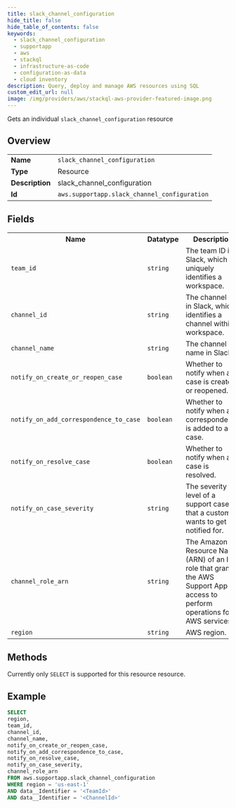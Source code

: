 ```yaml
---
title: slack_channel_configuration
hide_title: false
hide_table_of_contents: false
keywords:
  - slack_channel_configuration
  - supportapp
  - aws
  - stackql
  - infrastructure-as-code
  - configuration-as-data
  - cloud inventory
description: Query, deploy and manage AWS resources using SQL
custom_edit_url: null
image: /img/providers/aws/stackql-aws-provider-featured-image.png
---
```

Gets an individual <code>slack_channel_configuration</code> resource

## Overview
<table><tbody>
<tr><td><b>Name</b></td><td><code>slack_channel_configuration</code></td></tr>
<tr><td><b>Type</b></td><td>Resource</td></tr>
<tr><td><b>Description</b></td><td>slack_channel_configuration</td></tr>
<tr><td><b>Id</b></td><td><code>aws.supportapp.slack_channel_configuration</code></td></tr>
</tbody></table>

## Fields
<table><tbody>
<tr><th>Name</th><th>Datatype</th><th>Description</th></tr>
<tr><td><code>team_id</code></td><td><code>string</code></td><td>The team ID in Slack, which uniquely identifies a workspace.</td></tr>
<tr><td><code>channel_id</code></td><td><code>string</code></td><td>The channel ID in Slack, which identifies a channel within a workspace.</td></tr>
<tr><td><code>channel_name</code></td><td><code>string</code></td><td>The channel name in Slack.</td></tr>
<tr><td><code>notify_on_create_or_reopen_case</code></td><td><code>boolean</code></td><td>Whether to notify when a case is created or reopened.</td></tr>
<tr><td><code>notify_on_add_correspondence_to_case</code></td><td><code>boolean</code></td><td>Whether to notify when a correspondence is added to a case.</td></tr>
<tr><td><code>notify_on_resolve_case</code></td><td><code>boolean</code></td><td>Whether to notify when a case is resolved.</td></tr>
<tr><td><code>notify_on_case_severity</code></td><td><code>string</code></td><td>The severity level of a support case that a customer wants to get notified for.</td></tr>
<tr><td><code>channel_role_arn</code></td><td><code>string</code></td><td>The Amazon Resource Name (ARN) of an IAM role that grants the AWS Support App access to perform operations for AWS services.</td></tr>
<tr><td><code>region</code></td><td><code>string</code></td><td>AWS region.</td></tr>

</tbody></table>

## Methods
Currently only <code>SELECT</code> is supported for this resource resource.

## Example
```sql
SELECT
region,
team_id,
channel_id,
channel_name,
notify_on_create_or_reopen_case,
notify_on_add_correspondence_to_case,
notify_on_resolve_case,
notify_on_case_severity,
channel_role_arn
FROM aws.supportapp.slack_channel_configuration
WHERE region = 'us-east-1'
AND data__Identifier = '<TeamId>'
AND data__Identifier = '<ChannelId>'
```
